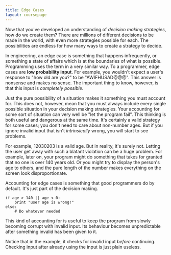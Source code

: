 ```yaml
---
title: Edge Cases
layout: coursepage
---
```


Now that you've developed an understanding of *decision making strategies*, how do we create them? There are millions of different decisions to be made in the world, with even more strategies possible for each. The possibilities are endless for how many ways to create a strategy to decide.

In engineering, an edge case is something that happens infrequently, or something a state of affairs which is at the boundaries of what is possible. Programming uses the term in a very similar way. To a programmer, edge cases are **low probability input**. For example, you wouldn't expect a user's response to "how old are you?" to be "AWIFHUSAD@@@". This answer is nonsense and makes no sense. The important thing to know, however, is that this input is *completely possible*.

Just the pure possibility of a situation makes it something you must account for. This does not, however, mean that you must always include every single possible situation in your decision making strategies. Your accounting for some sort of situation can very well be "let the program fail". This thinking is both useful and dangerous at the same time. It's certainly a valid strategy for some cases; you don't need to care about non-number ages. But if you ignore invalid input that isn't *intrinsically* wrong, you will start to see problems.

For example, 12030203 is a valid age. But in reality, it's surely not. Letting the user get away with such a blatant violation can be a huge problem. For example, later on, your program might do something that takes for granted that no one is over 140 years old. Or you might try to display the person's age to others, and the pure length of the number makes everything on the screen look disproportionate.

Accounting for edge cases is something that good programmers do by default. It's just part of the decision making.

    if age > 140 || age < 0:
        print "user age is wrong!"
    else:
        # Do whatever needed

This kind of accounting for is useful to keep the program from slowly becoming corrupt with invalid input. Its behaviour becomes unpredictable after something invalid has been given to it.

Notice that in the example, it checks for invalid input *before* continuing. Checking input after already using the input is just plain useless.
